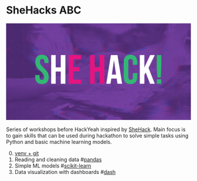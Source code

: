 # SheHacks ABC
![plot](./shehack1200x627.png)

Series of workshops before HackYeah inspired by [SheHack](https://hackyeah.pl/she-hack/). 
Main focus is to gain skills that can be used during hackathon to solve simple tasks
using Python and basic machine learning models. 

0) [venv + git](env.md)
1) Reading and cleaning data #[pandas](data_reading.ipynb)
2) Simple ML models #[scikit-learn](ml_model.ipynb)
3) Data visualization with dashboards #[dash](dash_sample_app)